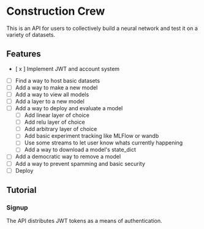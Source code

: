 # Construction Crew

This is an API for users to collectively build a neural network and test it on a variety of datasets.

## Features

- [ x ] Implement JWT and account system
- [ ] Find a way to host basic datasets
- [ ] Add a way to make a new model
- [ ] Add a way to view all models
- [ ] Add a layer to a new model
- [ ] Add a way to deploy and evaluate a model
	 - [ ] Add linear layer of choice
	 - [ ] Add relu layer of choice
	 - [ ] Add arbitrary layer of choice
	 - [ ] Add basic experiment tracking like MLFlow or wandb
	 - [ ] Use some streams to let user know whats currently happening
	 - [ ] Add a way to download a model's state_dict
- [ ] Add a democratic way to remove a model
- [ ] Add a way to prevent spamming and basic security
- [ ] Deploy

## Tutorial

### Signup

The API distributes JWT tokens as a means of authentication.